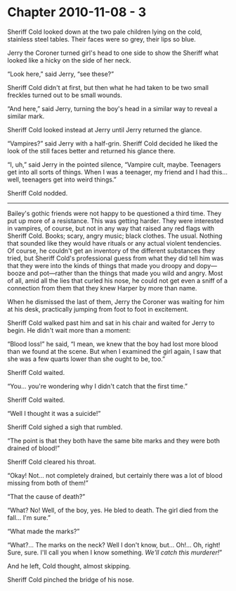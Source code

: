 # Chapter 2010-11-08 - 3

Sheriff Cold looked down at the two pale children lying on the cold,
stainless steel tables. Their faces were so grey, their lips so blue.

Jerry the Coroner turned girl's head to one side to show the Sheriff
what looked like a hicky on the side of her neck.

“Look here,” said Jerry, “see these?”

Sheriff Cold didn't at first, but then what he had taken to be two small
freckles turned out to be small wounds.

“And here,” said Jerry, turning the boy's head in a similar way to
reveal a similar mark.

Sheriff Cold looked instead at Jerry until Jerry returned the glance.

“Vampires?” said Jerry with a half-grin. Sheriff Cold decided he
liked the look of the still faces better and returned his glance there.

“I, uh,” said Jerry in the pointed silence, “Vampire cult, maybe.
Teenagers get into all sorts of things. When I was a teenager, my friend
and I had this… well, teenagers get into weird things.”

Sheriff Cold nodded.

*****

Bailey's gothic friends were not happy to be questioned a third time.
They put up more of a resistance. This was getting harder. They were
interested in vampires, of course, but not in any way that raised any
red flags with Sheriff Cold. Books; scary, angry music; black clothes.
The usual. Nothing that sounded like they would have rituals or any
actual violent tendencies. Of course, he couldn't get an inventory of
the different substances they tried, but Sheriff Cold's professional
guess from what they did tell him was that they were into the kinds of
things that made you droopy and dopy—booze and pot—rather than the
things that made you wild and angry. Most of all, amid all the lies that
curled his nose, he could not get even a sniff of a connection from them
that they knew Harper by more than name.

When he dismissed the last of them, Jerry the Coroner was waiting for
him at his desk, practically jumping from foot to foot in excitement.

Sheriff Cold walked past him and sat in his chair and waited for Jerry
to begin.  He didn't wait more than a moment:

“Blood loss!” he said, “I mean, we knew that the boy had lost more blood
than we found at the scene.  But when I examined the girl again, I saw
that she was a few quarts lower than she ought to be, too.”

Sheriff Cold waited.

“You… you're wondering why I didn't catch that the first time.”

Sheriff Cold waited.

“Well I thought it was a suicide!”

Sheriff Cold sighed a sigh that rumbled.

“The point is that they both have the same bite marks and they were both
drained of blood!”

Sheriff Cold cleared his throat.

“Okay! Not… not completely drained, but certainly there was a lot of blood
missing from both of them!”

“That the cause of death?”

“What? No! Well, of the boy, yes.  He bled to death.  The girl died from
the fall… I'm sure.”

“What made the marks?”

“What?… The marks on the neck? Well I don't know, but… Oh!… Oh, right!
Sure, sure.  I'll call you when I know something.  *We'll catch this murderer!*”

And he left, Cold thought, almost skipping.

Sheriff Cold pinched the bridge of his nose.
